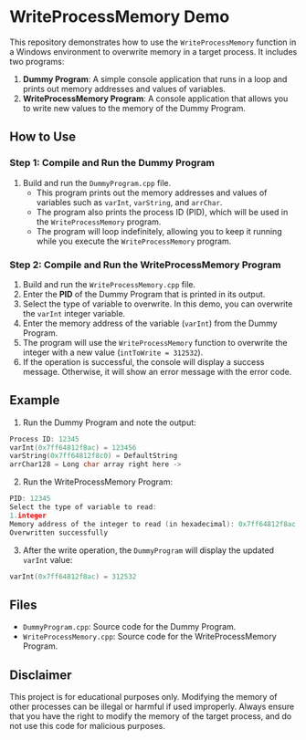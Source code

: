 # WriteProcessMemory Demo

This repository demonstrates how to use the `WriteProcessMemory` function in a Windows environment to overwrite memory in a target process. It includes two programs:

1. **Dummy Program**: A simple console application that runs in a loop and prints out memory addresses and values of variables.
2. **WriteProcessMemory Program**: A console application that allows you to write new values to the memory of the Dummy Program.

## How to Use

### Step 1: Compile and Run the Dummy Program

1. Build and run the `DummyProgram.cpp` file.  
   - This program prints out the memory addresses and values of variables such as `varInt`, `varString`, and `arrChar`.
   - The program also prints the process ID (PID), which will be used in the `WriteProcessMemory` program.
   - The program will loop indefinitely, allowing you to keep it running while you execute the `WriteProcessMemory` program.

### Step 2: Compile and Run the WriteProcessMemory Program

1. Build and run the `WriteProcessMemory.cpp` file.
2. Enter the **PID** of the Dummy Program that is printed in its output.
3. Select the type of variable to overwrite. In this demo, you can overwrite the `varInt` integer variable.
4. Enter the memory address of the variable (`varInt`) from the Dummy Program.
5. The program will use the `WriteProcessMemory` function to overwrite the integer with a new value (`intToWrite = 312532`).
6. If the operation is successful, the console will display a success message. Otherwise, it will show an error message with the error code.


## Example

1. Run the Dummy Program and note the output:
```c++
Process ID: 12345 
varInt(0x7ff64812f8ac) = 123456
varString(0x7ff64812f8c0) = DefaultString
arrChar128 = Long char array right here ->
```
2. Run the WriteProcessMemory Program:
```c++
PID: 12345
Select the type of variable to read:
1.integer
Memory address of the integer to read (in hexadecimal): 0x7ff64812f8ac
Overwritten successfully
```
3. After the write operation, the `DummyProgram` will display the updated `varInt` value:
```c++
varInt(0x7ff64812f8ac) = 312532
```

## Files

- `DummyProgram.cpp`: Source code for the Dummy Program.
- `WriteProcessMemory.cpp`: Source code for the WriteProcessMemory Program.

## Disclaimer

This project is for educational purposes only. Modifying the memory of other processes can be illegal or harmful if used improperly. Always ensure that you have the right to modify the memory of the target process, and do not use this code for malicious purposes.
